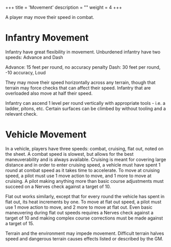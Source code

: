 +++
title = 'Movement'
description = ""
weight = 4
+++

A player may move their speed in combat. 

# Infantry Movement
Infantry have great flexibility in movement. Unburdened infantry have two speeds: Advance and Dash

Advance: 15 feet per round, no accuracy penalty
Dash: 30 feet per round, -10 accuracy, Loud

They may move their speed horizontally across any terrain, though that terrain may force checks that can affect their speed. Infantry that are overloaded also move at half their speed. 

Infantry can ascend 1 level per round vertically with appropriate tools - i.e. a ladder, pitons, etc. Certain surfaces can be climbed by without tooling and a relevant check.

# Vehicle Movement
In a vehicle, players have three speeds: combat, cruising, flat out, noted on the sheet. A combat speed is slowest, but allows for the best maneuverability and is always available. Cruising is meant for covering large distance and in order to enter cruising speed, a vehicle must have spent 1 round at combat speed as it takes time to accelerate. To move at cruising speed, a pilot must use 1 move action to move, and 1 more to move at cruising. A pilot making anything more than basic course adjustments must succeed on a Nerves check against a target of 10. 

Flat out works similarly, except that for every round the vehicle has spent in flat out, its heat increments by one. To move at flat out speed, a pilot must use 1 move action to move, and 2 more to move at flat out. Even basic maneuvering during flat out speeds requires a Nerves check against a target of 10 and making complex course corrections must be made against a target of 15.  

Terrain and the environment may impede movement. Difficult terrain halves speed and dangerous terrain causes effects listed or described by the GM.  
